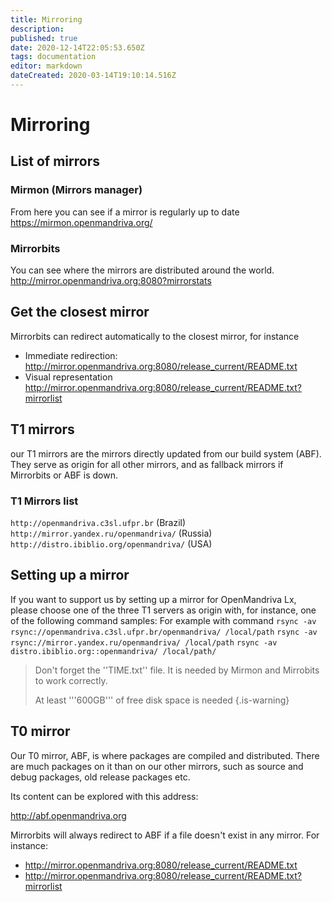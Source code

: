 ```yaml
---
title: Mirroring
description: 
published: true
date: 2020-12-14T22:05:53.650Z
tags: documentation
editor: markdown
dateCreated: 2020-03-14T19:10:14.516Z
---
```


# Mirroring
## List of mirrors

### Mirmon (Mirrors manager)
From here you can see if a mirror is regularly up to date
https://mirmon.openmandriva.org/

### Mirrorbits
You can see where the mirrors are distributed around the world.
http://mirror.openmandriva.org:8080?mirrorstats

## Get the closest mirror
Mirrorbits can redirect automatically to the closest mirror, for instance
- Immediate redirection: http://mirror.openmandriva.org:8080/release_current/README.txt 
- Visual representation http://mirror.openmandriva.org:8080/release_current/README.txt?mirrorlist

## T1 mirrors

our T1 mirrors are the mirrors directly updated from our build system (ABF).
They serve as origin for all other mirrors, and as fallback mirrors if Mirrorbits or ABF is down.

### T1 Mirrors list

`http://openmandriva.c3sl.ufpr.br` (Brazil)
`http://mirror.yandex.ru/openmandriva/` (Russia)
`http://distro.ibiblio.org/openmandriva/` (USA)

## Setting up a mirror
If you want to support us by setting up a mirror for OpenMandriva Lx, please choose one of the three T1 servers as origin with, for instance, one of the following command samples:
For example with command 
`rsync -av rsync://openmandriva.c3sl.ufpr.br/openmandriva/ /local/path`
`rsync -av rsync://mirror.yandex.ru/openmandriva/ /local/path`
`rsync -av distro.ibiblio.org::openmandriva/ /local/path/`
> Don't forget the ''TIME.txt'' file. It is needed by Mirmon and Mirrobits to work correctly.
>
> At least '''600GB''' of free disk space is needed
{.is-warning}


## T0 mirror

Our T0 mirror, ABF, is where packages are compiled and distributed. There are much packages on it than on our other mirrors, such as source and debug packages, old release packages etc. 

Its content can be explored with this address:

http://abf.openmandriva.org

Mirrorbits will always redirect to ABF if a file doesn't exist in any mirror. For instance: 
- http://mirror.openmandriva.org:8080/release_current/README.txt 
- http://mirror.openmandriva.org:8080/release_current/README.txt?mirrorlist